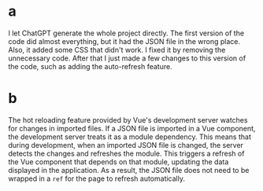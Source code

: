 # a
I let ChatGPT generate the whole project directly. The first version of the code did almost everything, but it had the JSON file in the wrong place. Also, it added some CSS that didn't work. I fixed it by removing the unnecessary code. After that I just made a few changes to this version of the code, such as adding the auto-refresh feature.

# b
The hot reloading feature provided by Vue's development server watches for changes in imported files. If a JSON file is imported  in a Vue component, the development server treats it as a module dependency. This means that during development, when an imported JSON file is changed, the server detects the changes and refreshes the module. This triggers a refresh of the Vue component that depends on that module, updating the data displayed in the application. As a result, the JSON file does not need to be wrapped in a `ref` for the page to refresh automatically.
